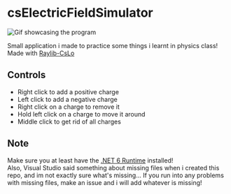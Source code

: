 # csElectricFieldSimulator

![Gif showcasing the program](https://github.com/user-attachments/assets/0718bbc4-e1bd-47b5-ad11-239344e5ab9c)

Small application i made to practice some things i learnt in physics class! \
Made with [Raylib-CsLo](https://github.com/NotNotTech/Raylib-CsLo)

## Controls
- Right click to add a positive charge
- Left click to add a negative charge
- Right click on a charge to remove it
- Hold left click on a charge to move it around
- Middle click to get rid of all charges

## Note
Make sure you at least have the [.NET 6 Runtime](https://dotnet.microsoft.com/en-us/download/dotnet/6.0) installed! \
Also, Visual Studio said something about missing files when i created this repo, and im not exactly sure what's missing... If you run into any problems with missing files, make an issue and i will add whatever is missing!
